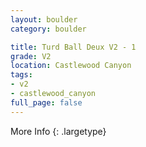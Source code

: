 ```yaml
---
layout: boulder
category: boulder

title: Turd Ball Deux V2 - 1
grade: V2
location: Castlewood Canyon
tags:
- v2
- castlewood_canyon
full_page: false
---
```




More Info
{: .largetype}

